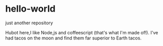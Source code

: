 # hello-world
just another repository

Hubot here,I like Node,js and coffeescript (that's what I'm made of!).
I've had tacos on the moon and find them far superior to Earth tacos.
